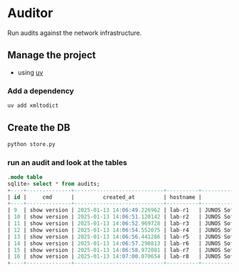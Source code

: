 # Auditor
Run audits against the network infrastructure. 

## Manage the project
- using [uv](https://github.com/astral-sh/uv)

### Add a dependency
```bash
uv add xmltodict
```

## Create the DB
```bash
python store.py
```

### run an audit and look at the tables
```sql
.mode table
sqlite> select * from audits; 
+----+--------------+----------------------------+----------+----------------------------------------+
| id |     cmd      |         created_at         | hostname |                 output                 |
+----+--------------+----------------------------+----------+----------------------------------------+
| 9  | show version | 2025-01-13 14:06:49.226962 | lab-r1   | JUNOS Software Release [12.1X46-D20.5] |
| 10 | show version | 2025-01-13 14:06:51.120142 | lab-r2   | JUNOS Software Release [12.1X46-D20.5] |
| 11 | show version | 2025-01-13 14:06:52.969728 | lab-r3   | JUNOS Software Release [12.1X46-D20.5] |
| 12 | show version | 2025-01-13 14:06:54.552075 | lab-r4   | JUNOS Software Release [12.1X46-D20.5] |
| 13 | show version | 2025-01-13 14:06:56.441286 | lab-r5   | JUNOS Software Release [12.1X46-D20.5] |
| 14 | show version | 2025-01-13 14:06:57.298813 | lab-r6   | JUNOS Software Release [12.1X46-D20.5] |
| 15 | show version | 2025-01-13 14:06:58.972081 | lab-r7   | JUNOS Software Release [12.1X46-D20.5] |
| 16 | show version | 2025-01-13 14:07:00.070654 | lab-r8   | JUNOS Software Release [12.1X46-D20.5] |
+----+--------------+----------------------------+----------+----------------------------------------+
```
